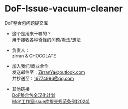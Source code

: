 # DoF-Issue-vacuum-cleaner
DoF整合包问题提交库

- 这个是用来干嘛的？
<br>用于接收各种奇怪的问题/看法/想法

- 负责人：
<br>zirran & CHOCOLATE

- 加入我们/商业合作
<br>发送邮件至：ZirranYa@outlook.com
<br>并抄送至：16774996@qq.com

- 其他链接
<br>[DoF整合包全汉化计划](https://github.com/MoYstudio/DoF-Chinese_resourcepacks)
<br>[MoY工作室issue库提交规范条例(2024)](https://moystudio.github.io/issue_library_specification.io/)
